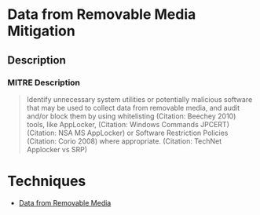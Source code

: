 
# Data from Removable Media Mitigation

## Description

### MITRE Description

> Identify unnecessary system utilities or potentially malicious software that may be used to collect data from removable media, and audit and/or block them by using whitelisting (Citation: Beechey 2010) tools, like AppLocker, (Citation: Windows Commands JPCERT) (Citation: NSA MS AppLocker) or Software Restriction Policies (Citation: Corio 2008) where appropriate. (Citation: TechNet Applocker vs SRP)


# Techniques


* [Data from Removable Media](../techniques/Data-from-Removable-Media.md)

